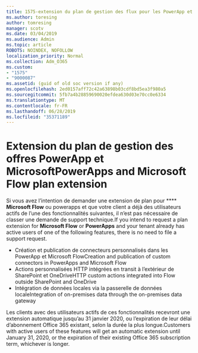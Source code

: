 ```yaml
---
title: 1575-extension du plan de gestion des flux pour les PowerApp et Microsoft
ms.author: toresing
author: tomresing
manager: scotv
ms.date: 03/04/2019
ms.audience: Admin
ms.topic: article
ROBOTS: NOINDEX, NOFOLLOW
localization_priority: Normal
ms.collection: Adm_O365
ms.custom:
- "1575"
- "9000087"
ms.assetid: (guid of old soc version if any)
ms.openlocfilehash: 2ed0157aff72c42a63898b03cdf8bd5ea3f980a5
ms.sourcegitcommit: 5fb7a4b28859690020efdea630d03e70cc0e6334
ms.translationtype: MT
ms.contentlocale: fr-FR
ms.lasthandoff: 06/28/2019
ms.locfileid: "35371189"
---
```

# <a name="powerapps-and-microsoft-flow-plan-extension"></a><span data-ttu-id="a9ff8-102">Extension du plan de gestion des offres PowerApp et Microsoft</span><span class="sxs-lookup"><span data-stu-id="a9ff8-102">PowerApps and Microsoft Flow plan extension</span></span>

<span data-ttu-id="a9ff8-103">Si vous avez l’intention de demander une extension de plan pour \*\*\*\* **Microsoft Flow** ou powerapps et que votre client a déjà des utilisateurs actifs de l’une des fonctionnalités suivantes, il n’est pas nécessaire de classer une demande de support technique.</span><span class="sxs-lookup"><span data-stu-id="a9ff8-103">If you intend to request a plan extension for **Microsoft Flow** or **PowerApps** and your tenant already has active users of one of the following features, there is no need to file a support request.</span></span>

- <span data-ttu-id="a9ff8-104">Création et publication de connecteurs personnalisés dans les PowerApp et Microsoft Flow</span><span class="sxs-lookup"><span data-stu-id="a9ff8-104">Creation and publication of custom connectors in PowerApps and Microsoft Flow</span></span>
- <span data-ttu-id="a9ff8-105">Actions personnalisées HTTP intégrées en transit à l’extérieur de SharePoint et OneDrive</span><span class="sxs-lookup"><span data-stu-id="a9ff8-105">HTTP custom actions integrated into Flow outside SharePoint and OneDrive</span></span>
- <span data-ttu-id="a9ff8-106">Intégration de données locales via la passerelle de données locale</span><span class="sxs-lookup"><span data-stu-id="a9ff8-106">Integration of on-premises data through the on-premises  data gateway</span></span>

<span data-ttu-id="a9ff8-107">Les clients avec des utilisateurs actifs de ces fonctionnalités recevront une extension automatique jusqu’au 31 janvier 2020, ou l’expiration de leur délai d’abonnement Office 365 existant, selon la durée la plus longue.</span><span class="sxs-lookup"><span data-stu-id="a9ff8-107">Customers with active users of these features will get an automatic extension until January 31, 2020, or the expiration of their existing Office 365 subscription term, whichever is longer.</span></span>